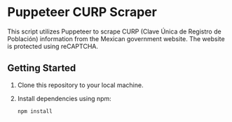 # Puppeteer CURP Scraper

This script utilizes Puppeteer to scrape CURP (Clave Única de Registro de Población) information from the Mexican government website. The website is protected using reCAPTCHA.

## Getting Started

1. Clone this repository to your local machine.
2. Install dependencies using npm:

   ```bash
   npm install
